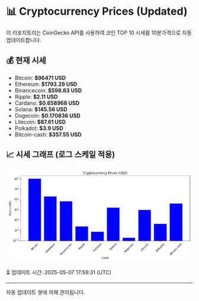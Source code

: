 
# 📊 Cryptocurrency Prices (Updated)

이 리포지토리는 CoinGecko API를 사용하여 코인 TOP 10 시세를 10분가격으로 자동 업데이트합니다.

## 💰 현재 시세
- Bitcoin: **$96471 USD**
- Ethereum: **$1793.29 USD**
- Binancecoin: **$598.83 USD**
- Ripple: **$2.11 USD**
- Cardano: **$0.658968 USD**
- Solana: **$145.56 USD**
- Dogecoin: **$0.170836 USD**
- Litecoin: **$87.61 USD**
- Polkadot: **$3.9 USD**
- Bitcoin-cash: **$357.55 USD**

## 📈 시세 그래프 (로그 스케일 적용)
![Crypto Prices](crypto_prices.png)

⏳ 업데이트 시간: 2025-05-07 17:59:31 (UTC)

---
자동 업데이트 봇에 의해 관리됩니다.
